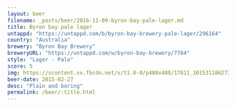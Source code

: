 ```yaml
---
layout: beer
filename: _posts/beer/2016-11-09-byron-bay-pale-lager.md
title: Byron bay pale lager
untappd: "https://untappd.com/b/byron-bay-brewery-pale-lager/296164"
country: "Australia"
brewery: "Byron Bay Brewery"
breweryURL: "https://untappd.com/w/byron-bay-brewery/7784"
style: "Lager - Pale"
score: 5
img: https://scontent.xx.fbcdn.net/v/t1.0-0/p480x480/17811_10153118627228745_8196338202734334456_n.jpg?oh=481eb6169291c8d525d102582b02a9bb&oe=59031999
beer-date: 2015-02-27
desc: "Plain and boring"
permalink: /beer/:title.html
---
```

